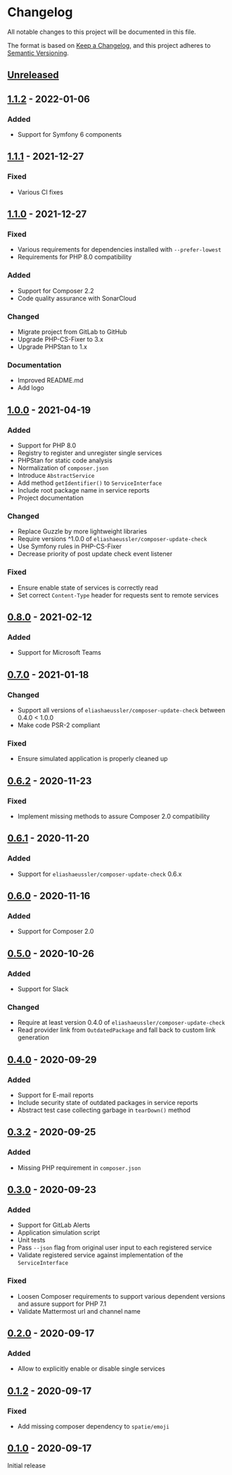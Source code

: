 # Changelog

All notable changes to this project will be documented in this file.

The format is based on [Keep a Changelog](https://keepachangelog.com/en/1.0.0/),
and this project adheres to [Semantic Versioning](https://semver.org/spec/v2.0.0.html).

## [Unreleased]

## [1.1.2] - 2022-01-06

### Added

- Support for Symfony 6 components

## [1.1.1] - 2021-12-27

### Fixed

- Various CI fixes

## [1.1.0] - 2021-12-27

### Fixed

- Various requirements for dependencies installed with `--prefer-lowest`
- Requirements for PHP 8.0 compatibility

### Added

- Support for Composer 2.2
- Code quality assurance with SonarCloud

### Changed

- Migrate project from GitLab to GitHub
- Upgrade PHP-CS-Fixer to 3.x
- Upgrade PHPStan to 1.x

### Documentation

- Improved README.md
- Add logo

## [1.0.0] - 2021-04-19

### Added

- Support for PHP 8.0
- Registry to register and unregister single services
- PHPStan for static code analysis
- Normalization of `composer.json`
- Introduce `AbstractService`
- Add method `getIdentifier()` to `ServiceInterface`
- Include root package name in service reports
- Project documentation

### Changed

- Replace Guzzle by more lightweight libraries
- Require versions ^1.0.0 of `eliashaeussler/composer-update-check`
- Use Symfony rules in PHP-CS-Fixer
- Decrease priority of post update check event listener

### Fixed

- Ensure enable state of services is correctly read
- Set correct `Content-Type` header for requests sent to remote services

## [0.8.0] - 2021-02-12

### Added

- Support for Microsoft Teams

## [0.7.0] - 2021-01-18

### Changed

- Support all versions of `eliashaeussler/composer-update-check` between 0.4.0 < 1.0.0
- Make code PSR-2 compliant

### Fixed

- Ensure simulated application is properly cleaned up

## [0.6.2] - 2020-11-23

### Fixed

- Implement missing methods to assure Composer 2.0 compatibility

## [0.6.1] - 2020-11-20

### Added

- Support for `eliashaeussler/composer-update-check` 0.6.x

## [0.6.0] - 2020-11-16

### Added

- Support for Composer 2.0

## [0.5.0] - 2020-10-26

### Added

- Support for Slack

### Changed

- Require at least version 0.4.0 of `eliashaeussler/composer-update-check`
- Read provider link from `OutdatedPackage` and fall back to custom link generation

## [0.4.0] - 2020-09-29

### Added

- Support for E-mail reports
- Include security state of outdated packages in service reports
- Abstract test case collecting garbage in `tearDown()` method

## [0.3.2] - 2020-09-25

### Added

- Missing PHP requirement in `composer.json`

## [0.3.0] - 2020-09-23

### Added

- Support for GitLab Alerts
- Application simulation script
- Unit tests
- Pass `--json` flag from original user input to each registered service
- Validate registered service against implementation of the `ServiceInterface`

### Fixed

- Loosen Composer requirements to support various dependent versions and assure support for PHP 7.1
- Validate Mattermost url and channel name

## [0.2.0] - 2020-09-17

### Added

- Allow to explicitly enable or disable single services

## [0.1.2] - 2020-09-17

### Fixed

- Add missing composer dependency to `spatie/emoji`

## [0.1.0] - 2020-09-17

Initial release

[Unreleased]: https://github.com/eliashaeussler/composer-update-reporter/compare/1.1.2...develop
[1.1.2]: https://github.com/eliashaeussler/composer-update-reporter/compare/1.1.1...1.1.2
[1.1.1]: https://github.com/eliashaeussler/composer-update-reporter/compare/1.1.0...1.1.1
[1.1.0]: https://github.com/eliashaeussler/composer-update-reporter/compare/1.0.0...1.1.0
[1.0.0]: https://github.com/eliashaeussler/composer-update-reporter/compare/0.8.0...1.0.0
[0.8.0]: https://github.com/eliashaeussler/composer-update-reporter/compare/0.7.0...0.8.0
[0.7.0]: https://github.com/eliashaeussler/composer-update-reporter/compare/0.6.2...0.7.0
[0.6.2]: https://github.com/eliashaeussler/composer-update-reporter/compare/0.6.1...0.6.2
[0.6.1]: https://github.com/eliashaeussler/composer-update-reporter/compare/0.6.0...0.6.1
[0.6.0]: https://github.com/eliashaeussler/composer-update-reporter/compare/0.5.0...0.6.0
[0.5.0]: https://github.com/eliashaeussler/composer-update-reporter/compare/0.4.0...0.5.0
[0.4.0]: https://github.com/eliashaeussler/composer-update-reporter/compare/0.3.0...0.4.0
[0.3.2]: https://github.com/eliashaeussler/composer-update-reporter/compare/0.3.0...0.3.2
[0.3.0]: https://github.com/eliashaeussler/composer-update-reporter/compare/0.2.0...0.3.0
[0.2.0]: https://github.com/eliashaeussler/composer-update-reporter/compare/0.1.2...0.2.0
[0.1.2]: https://github.com/eliashaeussler/composer-update-reporter/compare/0.1.0...0.1.2
[0.1.0]: https://github.com/eliashaeussler/composer-update-reporter/tree/0.1.0
